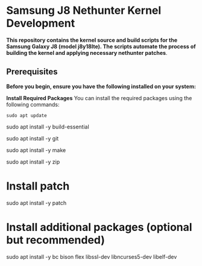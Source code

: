# Samsung J8  Nethunter Kernel Development
**This repository contains the kernel source and build scripts for the Samsung Galaxy J8 (model j8y18lte). The scripts automate the process of building the kernel and applying necessary nethunter patches**.

## Prerequisites
**Before you begin, ensure you have the following installed on your system:**

**Install Required Packages**
You can install the required packages using the following commands:

`sudo apt update`


sudo apt install -y build-essential


sudo apt install -y git


sudo apt install -y make


sudo apt install -y zip

# Install patch
sudo apt install -y patch

# Install additional packages (optional but recommended)
sudo apt install -y bc bison flex libssl-dev libncurses5-dev libelf-dev

